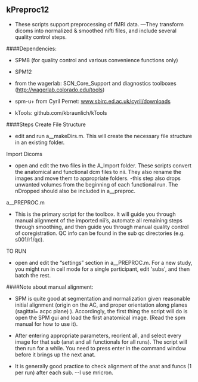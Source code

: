 ## kPreproc12

- These scripts support preprocessing of fMRI data. —They transform dicoms into normalized & smoothed nifti files, and include several quality control steps.

####Dependencies:

- SPM8 (for quality control and various convenience functions only)

- SPM12

- from the wagerlab: SCN_Core_Support and diagnostics toolboxes (http://wagerlab.colorado.edu/tools)

- spm-u+ from Cyril Pernet: www.sbirc.ed.ac.uk/cyril/downloads

- kTools: github.com/kbraunlich/kTools


####Steps
Create File Structure
- edit and run a__makeDirs.m. This will create the necessary file structure in an existing folder.

Import Dicoms
- open and edit the two files in the A_Import folder. These scripts convert the anatomical and functional dcm files to nii. They also rename the images and move them to appropriate folders. 
-this step also drops unwanted volumes from the beginning of each functional run. The nDropped should also be included in a__preproc.

a__PREPROC.m
- This is the primary script for the toolbox. It will guide you through manual alignment of the imported nii’s, automate all remaining steps through smoothing, and then guide you through manual quality control of coregistration. QC info can be found in the sub qc directories (e.g. s001/r1/qc).

TO RUN
- open and edit the “settings” section in a__PREPROC.m. For a new study, you might run in cell mode for a single participant, edit 'subs', and then batch the rest.

####Note about manual alignment:
- SPM is quite good at segmentation and normalization given reasonable initial alignment (origin on the AC, and proper orientation along planes (sagittal= acpc plane) ). Accordingly, the first thing the script will do is open the SPM gui and load the first anatomical image. (Read the spm manual for how to use it). 

- After entering appropriate parameters, reorient all, and select every image for that sub (anat and all functionals for all runs). The script will then run for a while. You need to press enter in the command window before it brings up the next anat.

- It is generally good practice to check alignment of the anat and funcs (1 per run) after each sub. --I use mricron.
